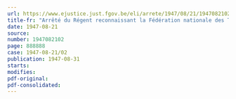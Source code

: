 ```yaml
---
url: https://www.ejustice.just.fgov.be/eli/arrete/1947/08/21/1947082102/justel
title-fr: "Arrêté du Régent reconnaissant la Fédération nationale des Travailleurs déportés comme association reconnue de déportés pour le travail obligatoire, conformément à l'article 6 de l'arrêté-loi du 24 décembre 1946"
date: 1947-08-21
source:
number: 1947082102
page: 888888
case: 1947-08-21/02
publication: 1947-08-31
starts:
modifies:
pdf-original:
pdf-consolidated:
---
```


